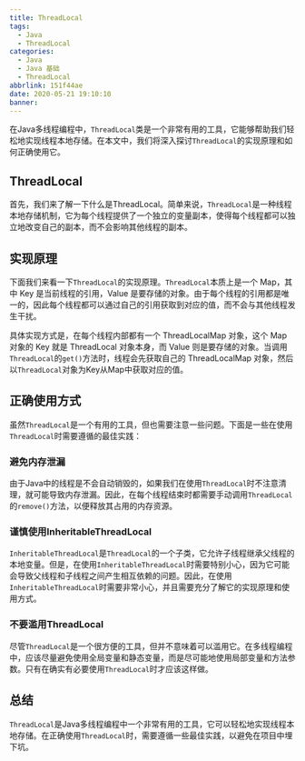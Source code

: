 ```yaml
---
title: ThreadLocal
tags:
  - Java
  - ThreadLocal
categories:
  - Java
  - Java 基础
  - ThreadLocal
abbrlink: 151f44ae
date: 2020-05-21 19:10:10
banner:
---
```


在Java多线程编程中，`ThreadLocal`类是一个非常有用的工具，它能够帮助我们轻松地实现线程本地存储。在本文中，我们将深入探讨`ThreadLocal`的实现原理和如何正确使用它。

## ThreadLocal

首先，我们来了解一下什么是ThreadLocal。简单来说，`ThreadLocal`是一种线程本地存储机制，它为每个线程提供了一个独立的变量副本，使得每个线程都可以独立地改变自己的副本，而不会影响其他线程的副本。

## 实现原理

下面我们来看一下`ThreadLocal`的实现原理。`ThreadLocal`本质上是一个 Map，其中 Key 是当前线程的引用，Value 是要存储的对象。由于每个线程的引用都是唯一的，因此每个线程都可以通过自己的引用获取到对应的值，而不会与其他线程发生干扰。

具体实现方式是，在每个线程内部都有一个 ThreadLocalMap 对象，这个 Map 对象的 Key 就是 ThreadLocal 对象本身，而 Value 则是要存储的对象。当调用`ThreadLocal`的`get()`方法时，线程会先获取自己的 ThreadLocalMap 对象，然后以`ThreadLocal`对象为Key从Map中获取对应的值。

## 正确使用方式

虽然`ThreadLocal`是一个有用的工具，但也需要注意一些问题。下面是一些在使用`ThreadLocal`时需要遵循的最佳实践：

### 避免内存泄漏

由于Java中的线程是不会自动销毁的，如果我们在使用`ThreadLocal`时不注意清理，就可能导致内存泄漏。因此，在每个线程结束时都需要手动调用`ThreadLocal`的`remove()`方法，以便释放其占用的内存资源。

### 谨慎使用InheritableThreadLocal

`InheritableThreadLocal`是`ThreadLocal`的一个子类，它允许子线程继承父线程的本地变量。但是，在使用`InheritableThreadLocal`时需要特别小心，因为它可能会导致父线程和子线程之间产生相互依赖的问题。因此，在使用`InheritableThreadLocal`时需要非常小心，并且需要充分了解它的实现原理和使用方式。

### 不要滥用ThreadLocal

尽管`ThreadLocal`是一个很方便的工具，但并不意味着可以滥用它。在多线程编程中，应该尽量避免使用全局变量和静态变量，而是尽可能地使用局部变量和方法参数。只有在确实有必要使用`ThreadLocal`时才应该这样做。

## 总结

`ThreadLocal`是Java多线程编程中一个非常有用的工具，它可以轻松地实现线程本地存储。在正确使用`ThreadLocal`时，需要遵循一些最佳实践，以避免在项目中埋下坑。
